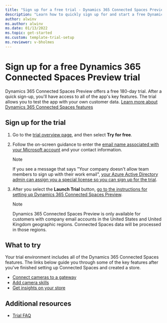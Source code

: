 ```yaml
---
title: "Sign up for a free trial - Dynamics 365 Connected Spaces Preview| Microsoft Docs"
description: "Learn how to quickly sign up for and start a free Dynamics 365 Connected Spaces Preview trial. Explore the app with tours and videos, and find additional learning resources."
author: alwinv
ms.author: alwinv
ms.date: 01/13/2022
ms.topic: get-started
ms.custom: template-trial-setup 
ms.reviewer: v-bholmes
---
```


# Sign up for a free Dynamics 365 Connected Spaces Preview trial

Dynamics 365 Connected Spaces Preview offers a free 180-day trial. After a quick sign-up, you'll have access to all of the app's key features. The trial allows you to test the app 
with your own customer data. [Learn more about Dynamics 365 Connected Spaces features](index.md)

## Sign up for the trial

1. Go to the [trial overview page](https://dynamics.microsoft.com/connected-spaces/overview/), and then select **Try for free**.

2. Follow the on-screen guidance to enter the 
[email name associated with your Microsoft account](https://support.microsoft.com/windows/what-is-a-microsoft-account-4a7c48e9-ff5a-e9c6-5a5c-1a57d66c3bfa) and your contact information.

    > [!NOTE]
    > If you see a message that says "Your company doesn't allow team members to sign up with their work email", [your Azure Active Directory admin can assign you a special license so you can sign up for the trial](trial-signup-admin.md).   

3. After you select the **Launch Trial** button, [go to the instructions for setting up Dynamics 365 Connected Spaces Preview](setup.md). 

    > [!NOTE]
    > Dynamics 365 Connected Spaces Preview is only available for customers with company email accounts in the United States and United Kingdom geographic regions. Connected Spaces data will be processed in those regions. 

## What to try

Your trial environment includes all of the Dynamics 365 Connected Spaces features. The links below guide you through some of the key features after you've finished setting up Connected Spaces and created a store.

- [Connect cameras to a gateway](cameras-connect.md)
- [Add camera skills](cameras-add-skills.md)
- [Get insights on your store](web-app-get-insights.md)

## Additional resources

- [Trial FAQ](trial-faq.md)
